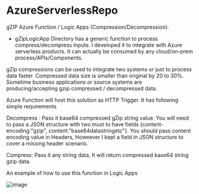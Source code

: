 # AzureServerlessRepo
gZIP Azure Function / Logic Apps (Compression/Decompression). 

- gZipLogicApp Directory has a generic function to process compress/decompress inputs. I developed it to integrate with Azure serverless products. It can actually be consumed by any cloud/on-prem process/APIs/Components. 

gZip compressions can be used to integrate two systems or just to process data faster. Compressed data size is smaller than original by 20 to 30%. Sometime business applications or source systems are producing/accepting gzip compressed / decompressed data. 

Azure Function will host this solution as HTTP Trigger. It has following simple requirements

Decompress : Pass it base64 compressed gZip string value. You will need to pass a JSON structure with two must to have fields {content-encoding:"gzip", content:"base64datastringetc"}. You should pass content encoding value in Headers, Howeever I kept a field in JSON structure to cover a missing header scenario. 

Compress: Pass it any string data, It will return compressed base64 string gzip data. 

An example of how to use this function in Logic Apps 

![image](https://user-images.githubusercontent.com/73873314/120121248-f61fbf00-c167-11eb-9890-f6ce6a66a3e5.png)
